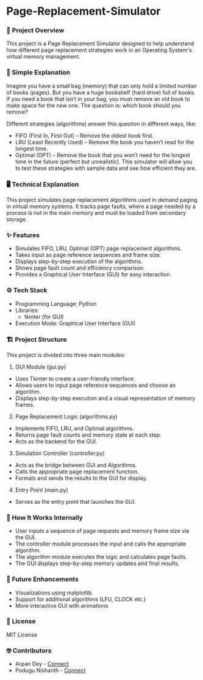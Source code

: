 # Page-Replacement-Simulator
### 📌 Project Overview
This project is a Page Replacement Simulator designed to help understand how different page replacement strategies work in an Operating System's virtual memory management.
### 🧸 Simple Explanation
Imagine you have a small bag (memory) that can only hold a limited number of books (pages). But you have a huge bookshelf (hard drive) full of books. If you need a book that isn’t in your bag, you must remove an old book to make space for the new one. The question is: which book should you remove?

Different strategies (algorithms) answer this question in different ways, like:
- FIFO (First In, First Out) – Remove the oldest book first.
- LRU (Least Recently Used) – Remove the book you haven’t read for the longest time.
- Optimal (OPT) – Remove the book that you won’t need for the longest time in the future (perfect but unrealistic).
This simulator will allow you to test these strategies with sample data and see how efficient they are.
### 🖥️ Technical Explanation
This project simulates page replacement algorithms used in demand paging in virtual memory systems. It tracks page faults, where a page needed by a process is not in the main memory and must be loaded from secondary storage.
### ✨ Features
- Simulates FIFO, LRU, Optimal (OPT) page replacement algorithms.
- Takes input as page reference sequences and frame size.
- Displays step-by-step execution of the algorithms.
- Shows page fault count and efficiency comparison.
- Provides a Graphical User Interface (GUI) for easy interaction.
### ⚙️ Tech Stack
- Programming Language: Python
- Libraries:
  - tkinter (for GUI)
- Execution Mode: Graphical User Interface (GUI)
### 🏗️ Project Structure
This project is divided into three main modules:
1. GUI Module (gui.py)
- Uses Tkinter to create a user-friendly interface.
- Allows users to input page reference sequences and choose an algorithm.
- Displays step-by-step execution and a visual representation of memory frames.
2. Page Replacement Logic (algorithms.py)
- Implements FIFO, LRU, and Optimal algorithms.
- Returns page fault counts and memory state at each step.
- Acts as the backend for the GUI.
3. Simulation Controller (controller.py)
- Acts as the bridge between GUI and Algorithms.
- Calls the appropriate page replacement function.
- Formats and sends the results to the GUI for display.
4. Entry Point (main.py)
- Serves as the entry point that launches the GUI.
### 🚀 How It Works Internally
- User inputs a sequence of page requests and memory frame size via the GUI.
- The controller module processes the input and calls the appropriate algorithm.
- The algorithm module executes the logic and calculates page faults.
- The GUI displays step-by-step memory updates and final results.
### 📌 Future Enhancements
- Visualizations using matplotlib.
- Support for additional algorithms (LFU, CLOCK etc.)
- More interactive GUI with animations
### 📜 License
MIT License
### 🤓 Contributors
- Arpan Dey - [Connect](https://github.com/arpan-dey-xo)
- Podugu Nishanth - [Connect](https://github.com/nishanth-podugu)
